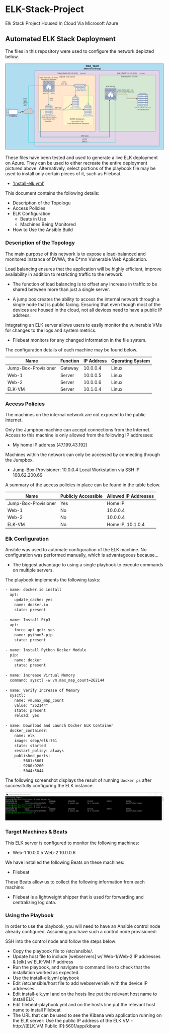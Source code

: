 # ELK-Stack-Project
Elk Stack Project Housed In Cloud Via Microsoft Azure
## Automated ELK Stack Deployment

The files in this repository were used to configure the network depicted below.

![alt text](https://github.com/Ryanhaug1/ELK-Stack-Project/blob/main/Diagrams/Network_Diagram.png)

These files have been tested and used to generate a live ELK deployment on Azure. They can be used to either recreate the entire deployment pictured above. Alternatively, select portions of the playbook file may be used to install only certain pieces of it, such as Filebeat.

  - ['Install-elk.yml'](Ansible/install_elk.yml)

This document contains the following details:
- Description of the Topologu
- Access Policies
- ELK Configuration
  - Beats in Use
  - Machines Being Monitored
- How to Use the Ansible Build


### Description of the Topology

The main purpose of this network is to expose a load-balanced and monitored instance of DVWA, the D*mn Vulnerable Web Application.

Load balancing ensures that the application will be highly efficient, improve availability in addition to restricting traffic to the network.
-   The function of load balancing is to offset any increase in traffic to be shared between more than just a single server.

-   A jump box creates the ability to access the internal network through a single node that is public facing. 
	Ensuring that even though most of the devices are housed in the cloud, not all devices need to have a public IP address. 

Integrating an ELK server allows users to easily monitor the vulnerable VMs for changes to the logs and system metrics.
-   Filebeat monitors for any changed information in the file system.

The configuration details of each machine may be found below.

| Name                 | Function | IP Address | Operating System |
|----------------------|----------|------------|------------------|
| Jump-Box-Provisioner | Gateway  | 10.0.0.4   | Linux            |
| Web-1                | Server   | 10.0.0.5   | Linux            |
| Web-2                | Server   | 10.0.0.6   | Linux            |
| ELK-VM               | Server   | 10.1.0.4   | Linux            |

### Access Policies

The machines on the internal network are not exposed to the public Internet. 

Only the Jumpbox machine can accept connections from the Internet. Access to this machine is only allowed from the following IP addresses:
-   My home IP address (47.199.43.192)
	
Machines within the network can only be accessed by connecting through the Jumpbox.
-   Jump-Box-Provisioner: 10.0.0.4
	Local Workstation via SSH IP 168.62.200.69
 
A summary of the access policies in place can be found in the table below.

| Name                 | Publicly Accessible | Allowed IP Addresses |
|----------------------|---------------------|----------------------|
| Jump-Box-Provisioner | Yes                 | Home IP              |
| Web-1                | No                  | 10.0.0.4             |
| Web-2                | No                  | 10.0.0.4             |
| ELK-VM               | No                  | Home IP, 10.1.0.4    |

### Elk Configuration

Ansible was used to automate configuration of the ELK machine. No configuration was performed manually, which is advantageous because...
-   The biggest advantage to using a single playbook to execute commands on multiple servers.

The playbook implements the following tasks:


    - name: docker.io install
      apt:
        update_cache: yes
        name: docker.io
        state: present

    - name: Install Pip3
      apt:
        force_apt_get: yes
        name: python3-pip
        state: present

    - name: Install Python Docker Module
      pip:
        name: docker
        state: present

    - name: Increase Virtual Memory
      command: sysctl -w vm.max_map_count=262144

    - name: Verify Increase of Memory
      sysctl:
        name: vm.max_map_count
        value: "262144"
        state: present
        reload: yes

    - name: Download and Launch Docker ELK Container
      docker_container:
        name: elk
        image: sebp/elk:761
        state: started
        restart_policy: always
        published_ports:
          - 5601:5601
          - 9200:9200
          - 5044:5044



The following screenshot displays the result of running `docker ps` after successfully configuring the ELK instance.

![alt text](https://github.com/Ryanhaug1/ELK-Stack-Project/blob/main/Diagrams/docker_ps_output.PNG)

### Target Machines & Beats
This ELK server is configured to monitor the following machines:
-   Web-1 10.0.0.5
    Web-2 10.0.0.6

We have installed the following Beats on these machines:
-   Filebeat

These Beats allow us to collect the following information from each machine:
-   Filebeat is a lightweight shipper that is used for forwarding and centralizing log data. 

### Using the Playbook
In order to use the playbook, you will need to have an Ansible control node already configured. Assuming you have such a control node provisioned: 

SSH into the control node and follow the steps below:
- Copy the playbook file to /etc/ansible/.
- Update host file to include [webservers] w/ Web-1/Web-2 IP addresses & [elk] w/ ELK-VM IP address
- Run the playbook, and navigate to command line to check that the installation worked as expected.
- Use the install-elk.yml playbook
- Edit /etc/ansible/host file to add webserver/elk with the device IP addresses. 
- Edit install-elk.yml  and on the hosts line put the relevant host name to install ELK
- Edit filebeat-playbook.yml and on the hosts line put the relevant host name to install Filebeat 
- The URL that can be used to see the Kibana web application running on the ELK server:
   Use the public IP address of the ELK VM - http://[ELK.VM.Public.IP]:5601/app/kibana
